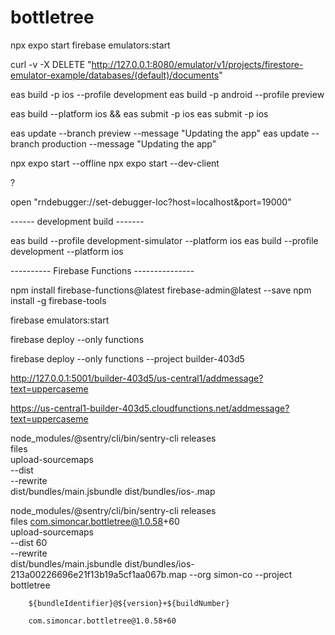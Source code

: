 # bottletree

npx expo start
firebase emulators:start

curl -v -X DELETE "http://127.0.0.1:8080/emulator/v1/projects/firestore-emulator-example/databases/(default)/documents"

eas build -p ios --profile development
eas build -p android --profile preview

eas build --platform ios && eas submit -p ios
eas submit -p ios

eas update --branch preview --message "Updating the app"
eas update --branch production --message "Updating the app"

npx expo start --offline
npx expo start --dev-client

?

open "rndebugger://set-debugger-loc?host=localhost&port=19000"

------ development build -------

eas build --profile development-simulator --platform ios
eas build --profile development --platform ios

---------- Firebase Functions ---------------

npm install firebase-functions@latest firebase-admin@latest --save
npm install -g firebase-tools

firebase emulators:start

firebase deploy --only functions

firebase deploy --only functions --project builder-403d5

http://127.0.0.1:5001/builder-403d5/us-central1/addmessage?text=uppercaseme

https://us-central1-builder-403d5.cloudfunctions.net/addmessage?text=uppercaseme

node_modules/@sentry/cli/bin/sentry-cli releases \
 files <release name> \
 upload-sourcemaps \
 --dist <iOS Update ID> \
 --rewrite \
 dist/bundles/main.jsbundle dist/bundles/ios-<hash>.map

node_modules/@sentry/cli/bin/sentry-cli releases \
 files com.simoncar.bottletree@1.0.58+60 \
 upload-sourcemaps \
 --dist 60 \
 --rewrite \
 dist/bundles/main.jsbundle dist/bundles/ios-213a00226696e21f13b19a5cf1aa067b.map --org simon-co --project bottletree

    	${bundleIdentifier}@${version}+${buildNumber}

    	com.simoncar.bottletree@1.0.58+60
